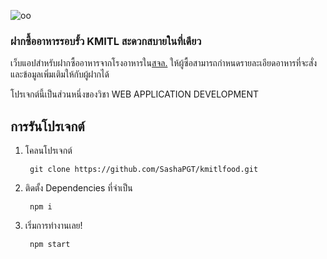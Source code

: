 

![oo](https://raw.githubusercontent.com/SashaPGT/kmitlfood/main/logo.png)

### ฝากซื้ออาหารรอบรั้ว KMITL สะดวกสบายในที่เดียว

เว็บแอปสำหรับฝากซื้ออาหารจากโรงอาหารใน[สจล.](https://kmitl.ac.th) ให้ผู้ซื้อสามารถกำหนดรายละเอียดอาหารที่จะสั่ง และข้อมูลเพิ่มเติมให้กับผู้ฝากได้

โปรเจกต์นี้เป็นส่วนหนึ่งของวิชา WEB APPLICATION DEVELOPMENT 





## การรันโปรเจกต์

1. โคลนโปรเจกต์

		git clone https://github.com/SashaPGT/kmitlfood.git

2. ติดตั้ง Dependencies ที่จำเป็น
		
		npm i

3. เริ่มการทำงานเลย!

		npm start